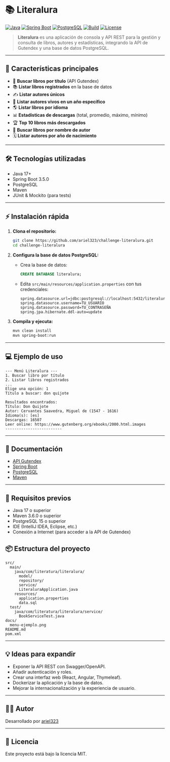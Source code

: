 # 📚 Literalura

[![Java](https://img.shields.io/badge/Java-17+-blue.svg)](https://www.oracle.com/java/)
[![Spring Boot](https://img.shields.io/badge/Spring%20Boot-3.5.0-brightgreen.svg)](https://spring.io/projects/spring-boot)
[![PostgreSQL](https://img.shields.io/badge/PostgreSQL-15+-blue.svg)](https://www.postgresql.org/)
[![Build](https://img.shields.io/badge/build-passing-brightgreen.svg)]()
[![License](https://img.shields.io/badge/license-MIT-lightgrey.svg)](LICENSE)

> **Literalura** es una aplicación de consola y API REST para la gestión y consulta de libros, autores y estadísticas, integrando la API de Gutendex y una base de datos PostgreSQL.

---

## 🚀 Características principales

- 🔎 **Buscar libros por título** (API Gutendex)
- 📚 **Listar libros registrados** en la base de datos
- ✍️ **Listar autores únicos**
- 🧓 **Listar autores vivos en un año específico**
- 🌎 **Listar libros por idioma**
- 📊 **Estadísticas de descargas** (total, promedio, máximo, mínimo)
- 🏆 **Top 10 libros más descargados**
- 👤 **Buscar libros por nombre de autor**
- 🗓️ **Listar autores por año de nacimiento**

---

## 🛠️ Tecnologías utilizadas

- Java 17+
- Spring Boot 3.5.0
- PostgreSQL
- Maven
- JUnit & Mockito (para tests)

---

## ⚡ Instalación rápida

1. **Clona el repositorio:**

   ```sh
   git clone https://github.com/ariel323/challenge-literalura.git
   cd challenge-literalura
   ```

2. **Configura la base de datos PostgreSQL:**

   - Crea la base de datos:
     ```sql
     CREATE DATABASE literalura;
     ```
   - Edita `src/main/resources/application.properties` con tus credenciales:
     ```
     spring.datasource.url=jdbc:postgresql://localhost:5432/literalura
     spring.datasource.username=TU_USUARIO
     spring.datasource.password=TU_CONTRASEÑA
     spring.jpa.hibernate.ddl-auto=update
     ```

3. **Compila y ejecuta:**
   ```sh
   mvn clean install
   mvn spring-boot:run
   ```

---

## 💻 Ejemplo de uso

```
--- Menú Literalura ---
1. Buscar libro por título
2. Listar libros registrados
...
Elige una opción: 1
Título a buscar: don quijote

Resultados encontrados:
Título: Don Quijote
Autor: Cervantes Saavedra, Miguel de (1547 - 1616)
Idioma(s): [es]
Descargas: 16507
Leer online: https://www.gutenberg.org/ebooks/2000.html.images
-------------------------
```

---
## 📖 Documentación
- [API Gutendex](https://gutendex.com/)
- [Spring Boot](https://spring.io/projects/spring-boot)
- [PostgreSQL](https://www.postgresql.org/docs/)
- [Maven](https://maven.apache.org/)
  
---
## 📂 Requisitos previos
- Java 17 o superior
- Maven 3.6.0 o superior
- PostgreSQL 15 o superior  
- IDE (IntelliJ IDEA, Eclipse, etc.)
- Conexión a Internet (para acceder a la API de Gutendex)


## 📦 Estructura del proyecto

```
src/
  main/
    java/com/literatura/literalura/
      model/
      repository/
      service/
      LiteraluraApplication.java
    resources/
      application.properties
      data.sql
  test/
    java/com/literatura/literalura/service/
      BookServiceTest.java
docs/
  menu-ejemplo.png
README.md
pom.xml
```

---

## 💡 Ideas para expandir

- Exponer la API REST con Swagger/OpenAPI.
- Añadir autenticación y roles.
- Crear una interfaz web (React, Angular, Thymeleaf).
- Dockerizar la aplicación y la base de datos.
- Mejorar la internacionalización y la experiencia de usuario.

---

## 👨‍💻 Autor

Desarrollado por [ariel323](https://github.com/ariel323)

---

## 📝 Licencia

Este proyecto está bajo la licencia MIT.
